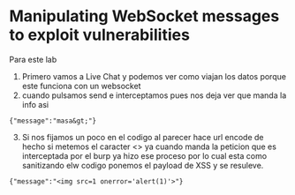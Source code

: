 

# Manipulating WebSocket messages to exploit vulnerabilities

Para este lab

1. Primero vamos a Live Chat y podemos ver como viajan los datos porque este funciona con un websocket
2. cuando pulsamos send e interceptamos pues nos deja ver que manda la info asi

```
{"message":"masa&gt;"}

```
3. Si nos fijamos un poco en el codigo al parecer hace url encode de hecho si metemos el caracter <> ya cuando manda la peticion que es interceptada por el burp ya
hizo ese proceso por lo cual esta como sanitizando elw codigo ponemos el payload de XSS y se resuleve.

```
{"message":"<img src=1 onerror='alert(1)'>"}

```

























































